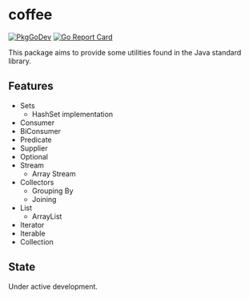 # coffee
[![PkgGoDev](https://pkg.go.dev/badge/github.com/t0mj3dus0r/coffee)](https://pkg.go.dev/github.com/t0mj3dus0r/coffee)
[![Go Report Card](https://goreportcard.com/badge/github.com/t0mj3dus0r/coffee)](https://goreportcard.com/report/github.com/t0mj3dus0r/coffee)

This package aims to provide some utilities found in the Java standard library.

## Features
- Sets
    - HashSet implementation
- Consumer
- BiConsumer
- Predicate
- Supplier
- Optional
- Stream
    - Array Stream
- Collectors
    - Grouping By
    - Joining
- List
    - ArrayList
- Iterator
- Iterable
- Collection

## State
Under active development.